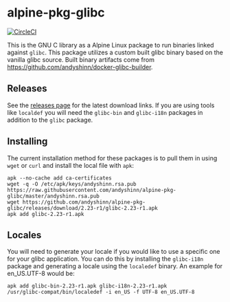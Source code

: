 # alpine-pkg-glibc

[![CircleCI](https://img.shields.io/circleci/project/andyshinn/alpine-pkg-glibc/master.svg)](https://circleci.com/gh/andyshinn/alpine-pkg-glibc)

This is the GNU C library as a Alpine Linux package to run binaries linked against `glibc`. This package utilizes a custom built glibc binary based on the vanilla glibc source. Built binary artifacts come from https://github.com/andyshinn/docker-glibc-builder.

## Releases

See the [releases page](https://github.com/andyshinn/alpine-pkg-glibc/releases) for the latest download links. If you are using tools like `localdef` you will need the `glibc-bin` and `glibc-i18n` packages in addition to the `glibc` package.

## Installing

The current installation method for these packages is to pull them in using `wget` or `curl` and install the local file with `apk`:

```
apk --no-cache add ca-certificates
wget -q -O /etc/apk/keys/andyshinn.rsa.pub https://raw.githubusercontent.com/andyshinn/alpine-pkg-glibc/master/andyshinn.rsa.pub
wget https://github.com/andyshinn/alpine-pkg-glibc/releases/download/2.23-r1/glibc-2.23-r1.apk
apk add glibc-2.23-r1.apk
```

## Locales

You will need to generate your locale if you would like to use a specific one for your glibc application. You can do this by installing the `glibc-i18n` package and generating a locale using the `localedef` binary. An example for en_US.UTF-8 would be:

```
apk add glibc-bin-2.23-r1.apk glibc-i18n-2.23-r1.apk
/usr/glibc-compat/bin/localedef -i en_US -f UTF-8 en_US.UTF-8
```
